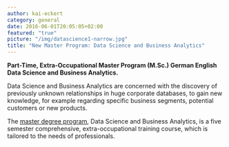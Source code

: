 ```yaml
---
author: kai-eckert
category: general
date: 2016-06-01T20:05:05+02:00
featured: "true"
picture: "/img/datascience1-narrow.jpg"
title: "New Master Program: Data Science and Business Analytics"
---
```

**Part-Time, Extra-Occupational Master Program (M.Sc.) German English
Data Science and Business Analytics.**

Data Science and Business Analytics are concerned with the discovery of previously unknown relationships in huge corporate databases, to gain new knowledge, for example regarding specific business segments, potential customers or new products.

The [master degree program](https://www.hdm-stuttgart.de/ds/en/index), Data Science and Business Analytics, is a five semester comprehensive, extra-occupational training course, which is tailored to the needs of professionals.
<!--more-->
